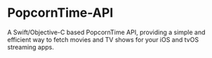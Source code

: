 # PopcornTime-API
A Swift/Objective-C based PopcornTime API, providing a simple and efficient way to fetch movies and TV shows for your iOS and tvOS streaming apps.
